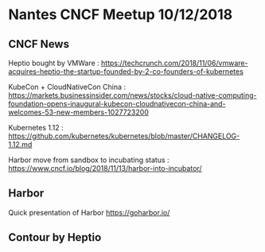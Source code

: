# Nantes CNCF Meetup 10/12/2018

## CNCF News

Heptio bought by VMWare : https://techcrunch.com/2018/11/06/vmware-acquires-heptio-the-startup-founded-by-2-co-founders-of-kubernetes

KubeCon + CloudNativeCon China : https://markets.businessinsider.com/news/stocks/cloud-native-computing-foundation-opens-inaugural-kubecon-cloudnativecon-china-and-welcomes-53-new-members-1027723200

Kubernetes 1.12 : https://github.com/kubernetes/kubernetes/blob/master/CHANGELOG-1.12.md

Harbor move from sandbox to incubating status : https://www.cncf.io/blog/2018/11/13/harbor-into-incubator/

## Harbor

Quick presentation of Harbor https://goharbor.io/

## Contour by Heptio
